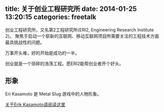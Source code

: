 title: 关于创业工程研究所
date: 2014-01-25 13:20:15
categories: freetalk
---

创业工程研究所，又名第2工程研究所(ERI2, Engineering Research Institute 2)。 聚焦于启动一个崭新的互联网、移动互联网项目所需要关注的工程技术方面最具挑战性的问题。

万事开头难，好的开始是成功的一半。

创业就是一个琐碎的浩荡工程。愿ERI2能帮创业者开个好头。

## 形象

Eri Kasamoto 是 Metal Slug 游戏中的人物形象。

[关于Erik Kasamoto请阅读这里](http://baike.baidu.com/view/1444828.htm)

